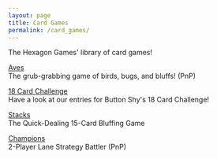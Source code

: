 ```yaml
---
layout: page
title: Card Games
permalink: /card_games/
---
```

The Hexagon Games' library of card games!  

[Aves](/aves/ "Aves")  
The grub-grabbing game of birds, bugs, and bluffs! (PnP)
  
[18 Card Challenge](/18-card-challenge/ "18 Card Challenge")  
Have a look at our entries for Button Shy's 18 Card Challenge!  

[Stacks](/stacks/ "Stacks")  
The Quick-Dealing 15-Card Bluffing Game  

[Champions](/champions/ "Champions")  
2-Player Lane Strategy Battler (PnP)
